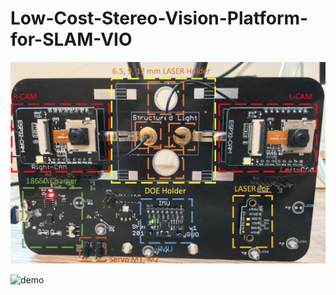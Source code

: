 # Low-Cost-Stereo-Vision-Platform-for-SLAM-VIO

![diagram](https://github.com/GCY/Low-Cost-Stereo-Vision-Platform-for-SLAM-VIO/blob/master/res/diagram.png?raw=true)

![demo](https://github.com/GCY/Low-Cost-Stereo-Vision-Platform-for-SLAM-VIO/blob/master/res/demo.gif) 
